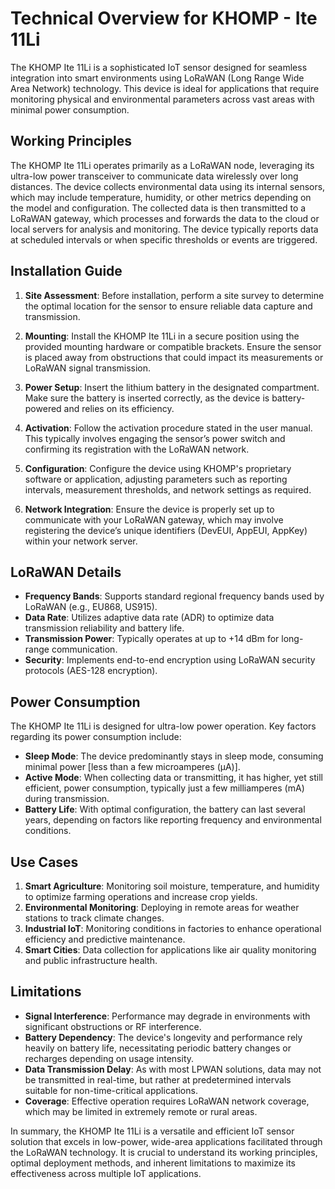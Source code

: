 # Technical Overview for KHOMP - Ite 11Li

The KHOMP Ite 11Li is a sophisticated IoT sensor designed for seamless integration into smart environments using LoRaWAN (Long Range Wide Area Network) technology. This device is ideal for applications that require monitoring physical and environmental parameters across vast areas with minimal power consumption.

## Working Principles

The KHOMP Ite 11Li operates primarily as a LoRaWAN node, leveraging its ultra-low power transceiver to communicate data wirelessly over long distances. The device collects environmental data using its internal sensors, which may include temperature, humidity, or other metrics depending on the model and configuration. The collected data is then transmitted to a LoRaWAN gateway, which processes and forwards the data to the cloud or local servers for analysis and monitoring. The device typically reports data at scheduled intervals or when specific thresholds or events are triggered.

## Installation Guide

1. **Site Assessment**: Before installation, perform a site survey to determine the optimal location for the sensor to ensure reliable data capture and transmission.

2. **Mounting**: Install the KHOMP Ite 11Li in a secure position using the provided mounting hardware or compatible brackets. Ensure the sensor is placed away from obstructions that could impact its measurements or LoRaWAN signal transmission.

3. **Power Setup**: Insert the lithium battery in the designated compartment. Make sure the battery is inserted correctly, as the device is battery-powered and relies on its efficiency.

4. **Activation**: Follow the activation procedure stated in the user manual. This typically involves engaging the sensor’s power switch and confirming its registration with the LoRaWAN network.

5. **Configuration**: Configure the device using KHOMP's proprietary software or application, adjusting parameters such as reporting intervals, measurement thresholds, and network settings as required.

6. **Network Integration**: Ensure the device is properly set up to communicate with your LoRaWAN gateway, which may involve registering the device’s unique identifiers (DevEUI, AppEUI, AppKey) within your network server.

## LoRaWAN Details

- **Frequency Bands**: Supports standard regional frequency bands used by LoRaWAN (e.g., EU868, US915).
- **Data Rate**: Utilizes adaptive data rate (ADR) to optimize data transmission reliability and battery life.
- **Transmission Power**: Typically operates at up to +14 dBm for long-range communication.
- **Security**: Implements end-to-end encryption using LoRaWAN security protocols (AES-128 encryption).

## Power Consumption

The KHOMP Ite 11Li is designed for ultra-low power operation. Key factors regarding its power consumption include:

- **Sleep Mode**: The device predominantly stays in sleep mode, consuming minimal power [less than a few microamperes (µA)].
- **Active Mode**: When collecting data or transmitting, it has higher, yet still efficient, power consumption, typically just a few milliamperes (mA) during transmission.
- **Battery Life**: With optimal configuration, the battery can last several years, depending on factors like reporting frequency and environmental conditions.

## Use Cases

1. **Smart Agriculture**: Monitoring soil moisture, temperature, and humidity to optimize farming operations and increase crop yields.
2. **Environmental Monitoring**: Deploying in remote areas for weather stations to track climate changes.
3. **Industrial IoT**: Monitoring conditions in factories to enhance operational efficiency and predictive maintenance.
4. **Smart Cities**: Data collection for applications like air quality monitoring and public infrastructure health.

## Limitations

- **Signal Interference**: Performance may degrade in environments with significant obstructions or RF interference.
- **Battery Dependency**: The device's longevity and performance rely heavily on battery life, necessitating periodic battery changes or recharges depending on usage intensity.
- **Data Transmission Delay**: As with most LPWAN solutions, data may not be transmitted in real-time, but rather at predetermined intervals suitable for non-time-critical applications.
- **Coverage**: Effective operation requires LoRaWAN network coverage, which may be limited in extremely remote or rural areas.

In summary, the KHOMP Ite 11Li is a versatile and efficient IoT sensor solution that excels in low-power, wide-area applications facilitated through the LoRaWAN technology. It is crucial to understand its working principles, optimal deployment methods, and inherent limitations to maximize its effectiveness across multiple IoT applications.